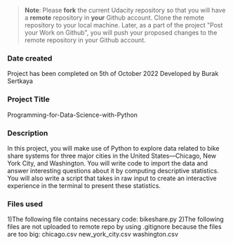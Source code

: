 >**Note**: Please **fork** the current Udacity repository so that you will have a **remote** repository in **your** Github account. Clone the remote repository to your local machine. Later, as a part of the project "Post your Work on Github", you will push your proposed changes to the remote repository in your Github account.

### Date created
Project has been completed on 5th of October 2022
Developed by Burak Sertkaya

### Project Title
Programming-for-Data-Science-with-Python

### Description
In this project, you will make use of Python to explore data related to bike share systems for three major cities in the United States—Chicago, New York City, and Washington. You will write code to import the data and answer interesting questions about it by computing descriptive statistics. You will also write a script that takes in raw input to create an interactive experience in the terminal to present these statistics.

### Files used
1)The following file contains necessary code:
bikeshare.py
2)The following files are not uploaded to remote repo by using .gitignore because the files are too big:
chicago.csv
new_york_city.csv
washington.csv

